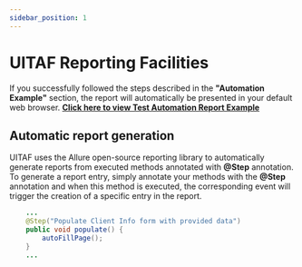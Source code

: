 ```yaml
---
sidebar_position: 1
---
```


# UITAF Reporting Facilities

If you successfully followed the steps described in the **"Automation Example"** section, the report will automatically be presented in your default web browser.
<a href="/report/" target="_blank" rel="noopener noreferrer">**Click here to view Test Automation Report Example**</a>

## Automatic report generation

UITAF uses the Allure open-source reporting library to automatically generate reports from executed methods annotated with **@Step** annotation. To generate a report entry, simply annotate your methods with the **@Step** annotation and when this method is executed, the corresponding event will trigger the creation of a specific entry in the report.

```Java title="Here is a snippet from the ClientInfoPO.java example file"
    ...
    @Step("Populate Client Info form with provided data")
    public void populate() {
        autoFillPage();
    }
    ...
```
